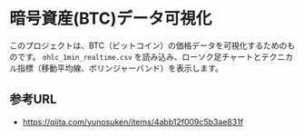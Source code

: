 # 暗号資産(BTC)データ可視化

このプロジェクトは、BTC（ビットコイン）の価格データを可視化するためのものです。
`ohlc_1min_realtime.csv` を読み込み、ローソク足チャートとテクニカル指標（移動平均線、ボリンジャーバンド）を表示します。

## 参考URL 
- https://qiita.com/yunosuken/items/4abb12f009c5b3ae831f
